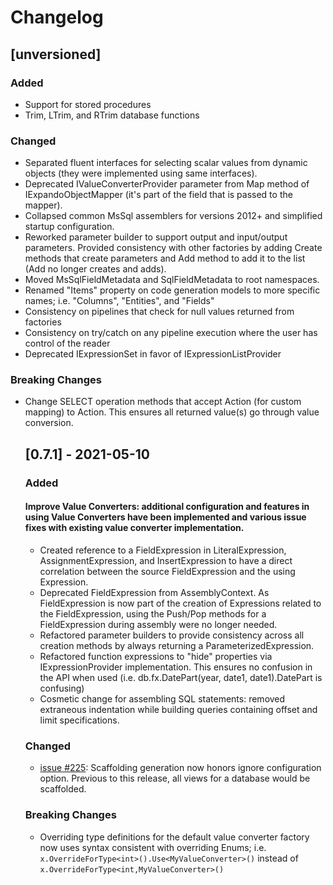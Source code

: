 # Changelog

## [unversioned]

### Added
- Support for stored procedures
- Trim, LTrim, and RTrim database functions

### Changed
- Separated fluent interfaces for selecting scalar values from dynamic objects (they were implemented using same interfaces).
- Deprecated IValueConverterProvider parameter from Map method of IExpandoObjectMapper (it's part of the field that is passed to the mapper).
- Collapsed common MsSql assemblers for versions 2012+ and simplified startup configuration.
- Reworked parameter builder to support output and input/output parameters. Provided consistency with other factories by adding Create methods that create parameters and Add method to add it to the list (Add no longer creates and adds).
- Moved MsSqlFieldMetadata and SqlFieldMetadata to root namespaces.
- Renamed "Items" property on code generation models to more specific names; i.e. "Columns", "Entities", and "Fields"
- Consistency on pipelines that check for null values returned from factories
- Consistency on try/catch on any pipeline execution where the user has control of the reader
- Deprecated IExpressionSet in favor of IExpressionListProvider

### Breaking Changes
- Change SELECT operation methods that accept Action<object> (for custom mapping) to Action<T>.  This ensures all returned value(s) go through value conversion.

## [0.7.1] - 2021-05-10

### Added

#### Improve Value Converters: additional configuration and features in using Value Converters have been implemented and various issue fixes with existing value converter implementation.
- Created reference to a FieldExpression in LiteralExpression, AssignmentExpression, and InsertExpression to have a direct correlation between the source FieldExpression and the using Expression.
- Deprecated FieldExpression from AssemblyContext.  As FieldExpression is now part of the creation of Expressions related to the FieldExpression, using the Push/Pop methods for a FieldExpression during assembly were no longer needed.
- Refactored parameter builders to provide consistency across all creation methods by always returning a ParameterizedExpression.
- Refactored function expressions to "hide" properties via IExpressionProvider implementation.  This ensures no confusion in the API when used (i.e. db.fx.DatePart(year, date1, date1).DatePart is confusing)
- Cosmetic change for assembling SQL statements: removed extraneous indentation while building queries containing offset and limit specifications.

### Changed
- [issue #225](https://github.com/HatTrickLabs/dbExpression/issues/225): Scaffolding generation now honors ignore configuration option.  Previous to this release, all views for a database would be scaffolded.

### Breaking Changes
- Overriding type definitions for the default value converter factory now uses syntax consistent with overriding Enums; i.e. ```x.OverrideForType<int>().Use<MyValueConverter>()``` instead of ```x.OverrideForType<int,MyValueConverter>()```